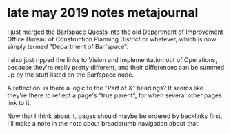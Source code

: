 # late may 2019 notes metajournal

I just merged the Barfspace Quests into the old Department of Improvement Office Bureau of Construction Planning District or whatever, which is now simply termed "Department of Barfspace".

I also just ripped the links to Vision and Implementation out of Operations, because they're really pretty different, and their differences can be summed up by the stuff listed on the Barfspace node.

A reflection: is there a logic to the "Part of X" headings? It seems like they're there to reflect a page's "true parent", for when several other pages link to it.

Now that I think about it, pages should maybe be ordered by backlinks first. I'll make a note in the note about breadcrumb navigation about that.
